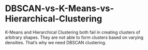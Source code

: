 # DBSCAN-vs-K-Means-vs-Hierarchical-Clustering
K-Means and Hierarchical Clustering both fail in creating clusters of arbitrary shapes.
They are not able to form clusters based on varying densities. That’s why we need DBSCAN clustering.
